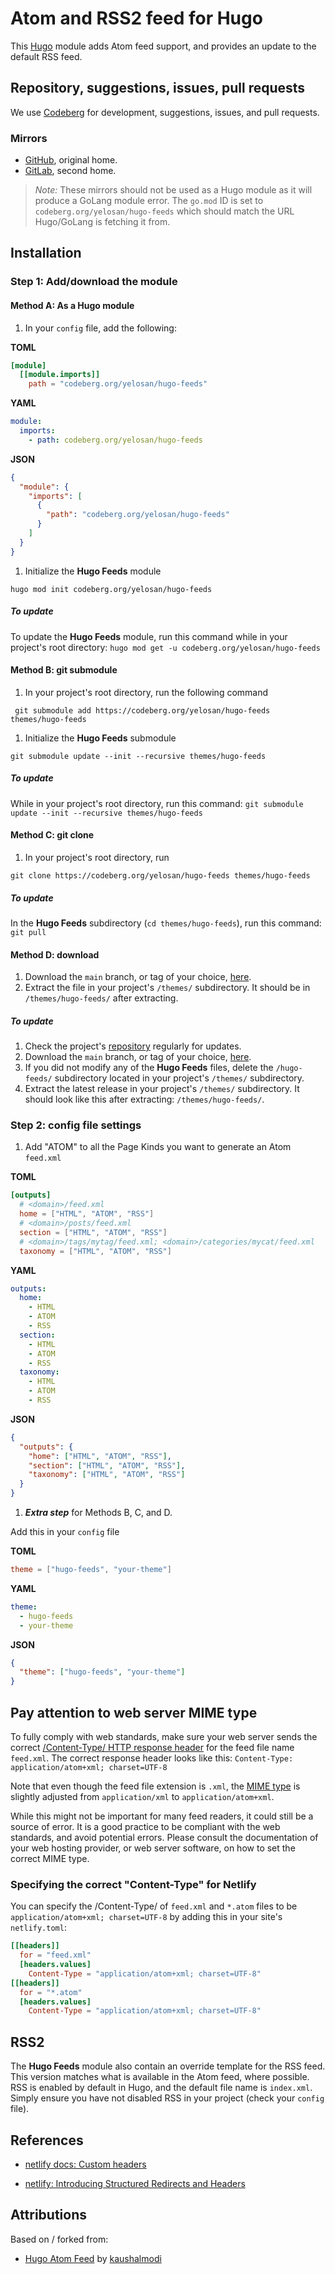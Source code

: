 # Atom and RSS2 feed for Hugo

This [Hugo](https://gohugo.io) module adds Atom feed support, and provides an update to the default RSS feed.

## Repository, suggestions, issues, pull requests

We use [Codeberg](https://codeberg.org/yelosan/hugo-feeds) for development, suggestions, issues, and pull requests.

### Mirrors

- [GitHub](https://github.com/yelosan/hugo-feeds), original home.
- [GitLab](https://gitlab.com/yelosan/hugo-feeds), second home.

> *Note:* These mirrors should not be used as a Hugo module as it will produce a GoLang module error. The `go.mod` ID is set to `codeberg.org/yelosan/hugo-feeds` which should match the URL Hugo/GoLang is fetching it from.

## Installation

### Step 1: Add/download the module

#### Method A: As a Hugo module

1. In your `config` file, add the following:

  **TOML**

  ```toml
  [module]
    [[module.imports]]
      path = "codeberg.org/yelosan/hugo-feeds"
  ```

  **YAML**

  ```yaml
  module:
    imports:
      - path: codeberg.org/yelosan/hugo-feeds
  ```

  **JSON**

  ```json
  {
    "module": {
      "imports": [
        {
          "path": "codeberg.org/yelosan/hugo-feeds"
        }
      ]
    }
  }
  ```

1. Initialize the **Hugo Feeds** module

  ```shell
  hugo mod init codeberg.org/yelosan/hugo-feeds
  ```

##### To update

To update the **Hugo Feeds** module, run this command while in your project's root directory: `hugo mod get -u codeberg.org/yelosan/hugo-feeds`

#### Method B: git submodule

1. In your project's root directory, run the following command

 ```shell
  git submodule add https://codeberg.org/yelosan/hugo-feeds themes/hugo-feeds
  ```

1. Initialize the **Hugo Feeds** submodule

  ```shell
  git submodule update --init --recursive themes/hugo-feeds
  ```

##### To update

While in your project's root directory, run this command: `git submodule update --init --recursive themes/hugo-feeds`

#### Method C: git clone

1. In your project's root directory, run

  ```shell
  git clone https://codeberg.org/yelosan/hugo-feeds themes/hugo-feeds
  ```

##### To update

In the **Hugo Feeds** subdirectory (`cd themes/hugo-feeds`), run this command: `git pull`

#### Method D: download

1. Download the `main` branch, or tag of your choice, [here](https://codeberg.org/yelosan/hugo-feeds).
1. Extract the file in your project's `/themes/` subdirectory. It should be in `/themes/hugo-feeds/` after extracting.

##### To update

1. Check the project's [repository](https://codeberg.org/yelosan/hugo-feeds) regularly for updates.
1. Download the `main` branch, or tag of your choice, [here](https://codeberg.org/yelosan/hugo-feeds).
1. If you did not modify any of the **Hugo Feeds** files, delete the `/hugo-feeds/` subdirectory located in your project's `/themes/` subdirectory.
1. Extract the latest release in your project's `/themes/` subdirectory. It should look like this after extracting: `/themes/hugo-feeds/`.

### Step 2: config file settings

1. Add "ATOM" to all the Page Kinds you want to generate an Atom `feed.xml`

  **TOML**

  ```toml
  [outputs]
    # <domain>/feed.xml
    home = ["HTML", "ATOM", "RSS"]
    # <domain>/posts/feed.xml
    section = ["HTML", "ATOM", "RSS"]
    # <domain>/tags/mytag/feed.xml; <domain>/categories/mycat/feed.xml
    taxonomy = ["HTML", "ATOM", "RSS"]
  ```

  **YAML**

  ```yaml
  outputs:
    home:
      - HTML
      - ATOM
      - RSS
    section:
      - HTML
      - ATOM
      - RSS
    taxonomy:
      - HTML
      - ATOM
      - RSS
  ```

  **JSON**

  ```json
  {
    "outputs": {
      "home": ["HTML", "ATOM", "RSS"],
      "section": ["HTML", "ATOM", "RSS"],
      "taxonomy": ["HTML", "ATOM", "RSS"]
    }
  }
  ```

1. ***Extra step*** for Methods B, C, and D.

  Add this in your `config` file

  **TOML**

  ```toml
  theme = ["hugo-feeds", "your-theme"]
  ```

  **YAML**

  ```yaml
  theme:
    - hugo-feeds
    - your-theme
  ```

  **JSON**

  ```json
  {
    "theme": ["hugo-feeds", "your-theme"]
  }
  ```

## Pay attention to web server MIME type

To fully comply with web standards, make sure your web server sends the correct [/Content-Type/ HTTP response header](https://developer.mozilla.org/docs/Web/HTTP/Headers/Content-Type) for the feed file name `feed.xml`. The correct response header looks like this: `Content-Type: application/atom+xml; charset=UTF-8`

Note that even though the feed file extension is `.xml`, the [MIME type](https://developer.mozilla.org/docs/Web/HTTP/Basics_of_HTTP/MIME_types) is slightly adjusted from `application/xml` to `application/atom+xml`.

While this might not be important for many feed readers, it could still be a source of error. It is a good practice to be compliant with the web standards, and avoid potential errors. Please consult the documentation of your web hosting provider, or web server software, on how to set the correct MIME type.

### Specifying the correct "Content-Type" for Netlify

You can specify the /Content-Type/ of `feed.xml` and `*.atom` files to be `application/atom+xml; charset=UTF-8` by adding this in your site's `netlify.toml`:

```toml
[[headers]]
  for = "feed.xml"
  [headers.values]
    Content-Type = "application/atom+xml; charset=UTF-8"
[[headers]]
  for = "*.atom"
  [headers.values]
    Content-Type = "application/atom+xml; charset=UTF-8"
```

## RSS2

The **Hugo Feeds** module also contain an override template for the RSS feed. This version matches what is available in the Atom feed, where possible. RSS is enabled by default in Hugo, and the default file name is `index.xml`. Simply ensure you have not disabled RSS in your project (check your `config` file).

## References

- [netlify docs: Custom headers](https://www.netlify.com/docs/headers-and-basic-auth/)

- [netlify: Introducing Structured Redirects and Headers](https://www.netlify.com/blog/2017/10/17/introducing-structured-redirects-and-headers/)

## Attributions

Based on / forked from:

- [Hugo Atom Feed](https://github.com/kaushalmodi/hugo-atom-feed) by [kaushalmodi](https://github.com/kaushalmodi)
